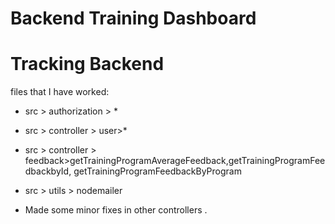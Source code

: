 # Backend Training Dashboard

# Tracking Backend

files that I have worked:

- src > authorization > \*
- src > controller > user>\*
- src > controller > feedback>getTrainingProgramAverageFeedback,getTrainingProgramFeedbackbyId, getTrainingProgramFeedbackByProgram

- src > utils > nodemailer
- Made some minor fixes in other controllers .
